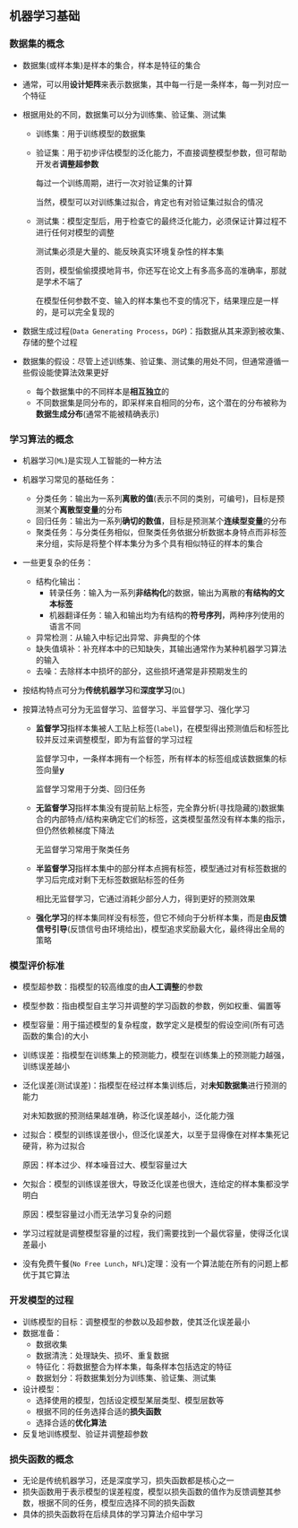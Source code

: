## 机器学习基础

### 数据集的概念

- 数据集(或样本集)是样本的集合，样本是特征的集合

- 通常，可以用**设计矩阵**来表示数据集，其中每一行是一条样本，每一列对应一个特征

- 根据用处的不同，数据集可以分为训练集、验证集、测试集

  - 训练集：用于训练模型的数据集

  - 验证集：用于初步评估模型的泛化能力，不直接调整模型参数，但可帮助开发者**调整超参数**

    每过一个训练周期，进行一次对验证集的计算

    当然，模型可以对训练集过拟合，肯定也有对验证集过拟合的情况

  - 测试集：模型定型后，用于检查它的最终泛化能力，必须保证计算过程不进行任何对模型的调整

    测试集必须是大量的、能反映真实环境复杂性的样本集

    否则，模型偷偷摸摸地背书，你还写在论文上有多高多高的准确率，那就是学术不端了

    在模型任何参数不变、输入的样本集也不变的情况下，结果理应是一样的，是可以完全复现的

- 数据生成过程(`Data Generating Process`，`DGP`)：指数据从其来源到被收集、存储的整个过程

- 数据集的假设：尽管上述训练集、验证集、测试集的用处不同，但通常遵循一些假设能使算法效果更好

  - 每个数据集中的不同样本是**相互独立**的
  - 不同数据集是同分布的，即采样来自相同的分布，这个潜在的分布被称为**数据生成分布**(通常不能被精确表示)

### 学习算法的概念

- 机器学习(`ML`)是实现人工智能的一种方法

- 机器学习常见的基础任务：

  - 分类任务：输出为一系列**离散的值**(表示不同的类别，可编号)，目标是预测某个**离散型变量**的分布
  - 回归任务：输出为一系列**确切的数值**，目标是预测某个**连续型变量**的分布
  - 聚类任务：与分类任务相似，但聚类任务依据分析数据本身特点而非标签来分组，实际是将整个样本集分为多个具有相似特征的样本的集合

- 一些更复杂的任务：

  - 结构化输出：
    - 转录任务：输入为一系列**非结构化**的数据，输出为离散的**有结构的文本标签**
    - 机器翻译任务：输入和输出均为有结构的**符号序列**，两种序列使用的语言不同
  - 异常检测：从输入中标记出异常、非典型的个体
  - 缺失值填补：补充样本中的已知缺失，其输出通常作为某种机器学习算法的输入
  - 去噪：去除样本中损坏的部分，这些损坏通常是非预期发生的

- 按结构特点可分为**传统机器学习**和**深度学习**(`DL`)

- 按算法特点可分为无监督学习、监督学习、半监督学习、强化学习

  - **监督学习**指样本集被人工贴上标签(`label`)，在模型得出预测值后和标签比较并反过来调整模型，即为有监督的学习过程

    监督学习中，一条样本拥有一个标签，所有样本的标签组成该数据集的标签向量$\boldsymbol y$

    监督学习常用于分类、回归任务

  - **无监督学习**指样本集没有提前贴上标签，完全靠分析(寻找隐藏的)数据集合的内部特点/结构来确定它们的标签，这类模型虽然没有样本集的指示，但仍然依赖梯度下降法

    无监督学习常用于聚类任务

  - **半监督学习**指样本集中的部分样本点拥有标签，模型通过对有标签数据的学习后完成对剩下无标签数据贴标签的任务

    相比无监督学习，它通过消耗少部分人力，得到更好的预测效果
  
  - **强化学习**的样本集同样没有标签，但它不倾向于分析样本集，而是**由反馈信号引导**(反馈信号由环境给出)，模型追求奖励最大化，最终得出全局的策略


### 模型评价标准

- 模型超参数：指模型的较高维度的由**人工调整**的参数

- 模型参数：指由模型自主学习并调整的学习函数的参数，例如权重、偏置等

- 模型容量：用于描述模型的复杂程度，数学定义是模型的假设空间(所有可选函数的集合)的大小

- 训练误差：指模型在训练集上的预测能力，模型在训练集上的预测能力越强，训练误差越小

- 泛化误差(测试误差)：指模型在经过样本集训练后，对**未知数据集**进行预测的能力

  对未知数据的预测结果越准确，称泛化误差越小，泛化能力强

- 过拟合：模型的训练误差很小，但泛化误差大，以至于显得像在对样本集死记硬背，称为过拟合

  原因：样本过少、样本噪音过大、模型容量过大

- 欠拟合：模型的训练误差很大，导致泛化误差也很大，连给定的样本集都没学明白

  原因：模型容量过小而无法学习复杂的问题

- 学习过程就是调整模型容量的过程，我们需要找到一个最优容量，使得泛化误差最小

- 没有免费午餐(`No Free Lunch`，`NFL`)定理：没有一个算法能在所有的问题上都优于其它算法

### 开发模型的过程

- 训练模型的目标：调整模型的参数以及超参数，使其泛化误差最小
- 数据准备：
  - 数据收集
  - 数据清洗：处理缺失、损坏、重复数据
  - 特征化：将数据整合为样本集，每条样本包括选定的特征
  - 数据划分：将数据集划分为训练集、验证集、测试集
- 设计模型：
  - 选择使用的模型，包括设定模型某层类型、模型层数等
  - 根据不同的任务选择合适的**损失函数**
  - 选择合适的**优化算法**
- 反复地训练模型、验证并调整超参数

### 损失函数的概念

- 无论是传统机器学习，还是深度学习，损失函数都是核心之一
- 损失函数用于表示模型的误差程度，模型以损失函数的值作为反馈调整其参数，根据不同的任务，模型应选择不同的损失函数
- 具体的损失函数将在后续具体的学习算法介绍中学习